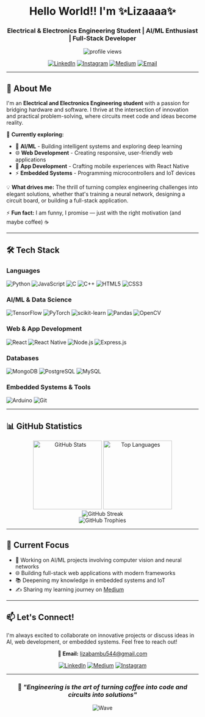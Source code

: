 <div align="center">
  
#  Hello World!! I'm ✨Lizaaaa✨

### Electrical & Electronics Engineering Student | AI/ML Enthusiast | Full-Stack Developer

<img src="https://komarev.com/ghpvc/?username=engineerliyong&label=Profile%20views&color=0e75b6&style=flat" alt="profile views" />

[![LinkedIn](https://img.shields.io/badge/-LinkedIn-0077B5?style=flat&logo=linkedin&logoColor=white)](https://linkedin.com/in/Liza-Bambu)
[![Instagram](https://img.shields.io/badge/-Instagram-E4405F?style=flat&logo=instagram&logoColor=white)](https://instagram.com/lizaliyong)
[![Medium](https://img.shields.io/badge/-Medium-12100E?style=flat&logo=medium&logoColor=white)](https://medium.com/@liyong'slibraryofthoughts)
[![Email](https://img.shields.io/badge/-Email-D14836?style=flat&logo=gmail&logoColor=white)](mailto:lizabambu544@gmail.com)

</div>

---

## 🚀 About Me

I'm an **Electrical and Electronics Engineering student** with a passion for bridging hardware and software. I thrive at the intersection of innovation and practical problem-solving, where circuits meet code and ideas become reality.

🔬 **Currently exploring:**
- 🤖 **AI/ML** - Building intelligent systems and exploring deep learning
- 🌐 **Web Development** - Creating responsive, user-friendly web applications
- 📱 **App Development** - Crafting mobile experiences with React Native
- ⚡ **Embedded Systems** - Programming microcontrollers and IoT devices

💡 **What drives me:** The thrill of turning complex engineering challenges into elegant solutions, whether that's training a neural network, designing a circuit board, or building a full-stack application.

⚡ **Fun fact:** I am funny, I promise — just with the right motivation (and maybe coffee) ☕

---

## 🛠️ Tech Stack

### Languages
![Python](https://img.shields.io/badge/-Python-3776AB?style=flat&logo=python&logoColor=white&logoSize=auto)
![JavaScript](https://img.shields.io/badge/-JavaScript-F7DF1E?style=flat&logo=javascript&logoColor=black&logoSize=auto)
![C](https://img.shields.io/badge/-C-A8B9CC?style=flat&logo=c&logoColor=black&logoSize=auto)
![C++](https://img.shields.io/badge/-C++-00599C?style=flat&logo=cplusplus&logoColor=white&logoSize=auto)
![HTML5](https://img.shields.io/badge/-HTML5-E34F26?style=flat&logo=html5&logoColor=white&logoSize=auto)
![CSS3](https://img.shields.io/badge/-CSS3-1572B6?style=flat&logo=css3&logoColor=white&logoSize=auto)

### AI/ML & Data Science
![TensorFlow](https://img.shields.io/badge/-TensorFlow-FF6F00?style=flat&logo=tensorflow&logoColor=white&logoSize=auto)
![PyTorch](https://img.shields.io/badge/-PyTorch-EE4C2C?style=flat&logo=pytorch&logoColor=white&logoSize=auto)
![scikit-learn](https://img.shields.io/badge/-scikit--learn-F7931E?style=flat&logo=scikitlearn&logoColor=white&logoSize=auto)
![Pandas](https://img.shields.io/badge/-Pandas-150458?style=flat&logo=pandas&logoColor=white&logoSize=auto)
![OpenCV](https://img.shields.io/badge/-OpenCV-5C3EE8?style=flat&logo=opencv&logoColor=white&logoSize=auto)

### Web & App Development
![React](https://img.shields.io/badge/-React-61DAFB?style=flat&logo=react&logoColor=black&logoSize=auto)
![React Native](https://img.shields.io/badge/-React%20Native-61DAFB?style=flat&logo=react&logoColor=black&logoSize=auto)
![Node.js](https://img.shields.io/badge/-Node.js-339933?style=flat&logo=nodedotjs&logoColor=white&logoSize=auto)
![Express.js](https://img.shields.io/badge/-Express.js-000000?style=flat&logo=express&logoColor=white&logoSize=auto)

### Databases
![MongoDB](https://img.shields.io/badge/-MongoDB-47A248?style=flat&logo=mongodb&logoColor=white&logoSize=auto)
![PostgreSQL](https://img.shields.io/badge/-PostgreSQL-4169E1?style=flat&logo=postgresql&logoColor=white&logoSize=auto)
![MySQL](https://img.shields.io/badge/-MySQL-4479A1?style=flat&logo=mysql&logoColor=white&logoSize=auto)

### Embedded Systems & Tools
![Arduino](https://img.shields.io/badge/-Arduino-00979D?style=flat&logo=arduino&logoColor=white&logoSize=auto)
![Git](https://img.shields.io/badge/-Git-F05032?style=flat&logo=git&logoColor=white&logoSize=auto)

---

## 📊 GitHub Statistics

<div align="center">
  
<img src="https://github-readme-stats.vercel.app/api?username=engineerliyong&show_icons=true&theme=radical&hide_border=true&bg_color=0D1117&title_color=F85D7F&icon_color=F8D866" alt="GitHub Stats" height="180em" />
<img src="https://github-readme-stats.vercel.app/api/top-langs?username=engineerliyong&layout=compact&theme=radical&hide_border=true&bg_color=0D1117&title_color=F85D7F" alt="Top Languages" height="180em" />

</div>

<div align="center">
  
<img src="https://github-readme-streak-stats.herokuapp.com/?user=engineerliyong&theme=radical&hide_border=true&background=0D1117&ring=F85D7F&fire=F8D866&currStreakLabel=F8D866" alt="GitHub Streak" />

</div>

<div align="center">
  
<img src="https://github-profile-trophy.vercel.app/?username=engineerliyong&theme=radical&no-frame=true&no-bg=true&row=1&column=7" alt="GitHub Trophies" />

</div>

---

## 🌱 Current Focus

- 🔭 Working on AI/ML projects involving computer vision and neural networks
- 🌐 Building full-stack web applications with modern frameworks
- 📚 Deepening my knowledge in embedded systems and IoT
- ✍️ Sharing my learning journey on [Medium](https://medium.com/@liyong'slibraryofthoughts)

---

## 📫 Let's Connect!

I'm always excited to collaborate on innovative projects or discuss ideas in AI, web development, or embedded systems. Feel free to reach out!

<div align="center">

**📧 Email:** lizabambu544@gmail.com

[![LinkedIn](https://img.shields.io/badge/LinkedIn-Connect-0077B5?style=for-the-badge&logo=linkedin)](https://linkedin.com/in/lizabambu)
[![Medium](https://img.shields.io/badge/Medium-Follow-12100E?style=for-the-badge&logo=medium)](https://medium.com/@liyong'slibraryofthoughts)
[![Instagram](https://img.shields.io/badge/Instagram-Follow-E4405F?style=for-the-badge&logo=instagram)](https://instagram.com/lizaliyong)

</div>

---

<div align="center">
  
### 💭 *"Engineering is the art of turning coffee into code and circuits into solutions"*

![Wave](https://raw.githubusercontent.com/mayhemantt/mayhemantt/Update/svg/Bottom.svg)

</div>
